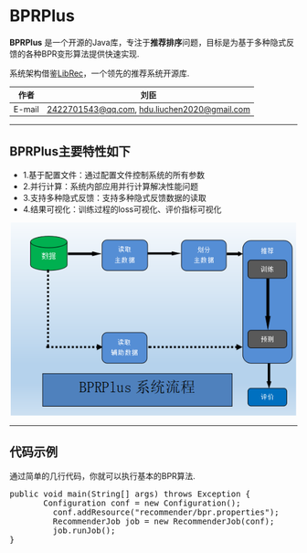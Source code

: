 BPRPlus
==========

**BPRPlus**  是一个开源的Java库，专注于**推荐排序**问题，目标是为基于多种隐式反馈的各种BPR变形算法提供快速实现.

系统架构借鉴[LibRec](https://github.com/guoguibing/librec)，一个领先的推荐系统开源库.

|作者|刘臣|
|---|---
|E-mail|2422701543@qq.com, hdu.liuchen2020@gmail.com

*****
## BPRPlus主要特性如下

* 1.基于配置文件：通过配置文件控制系统的所有参数
* 2.并行计算：系统内部应用并行计算解决性能问题
* 3.支持多种隐式反馈：支持多种隐式反馈数据的读取
* 4.结果可视化：训练过程的loss可视化、评价指标可视化

<div style="text-align:center;"><img src="https://github.com/liuchenailq/lcrs/blob/master/resource/BPRPlus%E7%B3%BB%E7%BB%9F%E6%B5%81%E7%A8%8B.png" width="500" /> </div>

*****
## 代码示例

通过简单的几行代码，你就可以执行基本的BPR算法.
<pre>
public void main(String[] args) throws Exception {
	   Configuration conf = new Configuration();
		 conf.addResource("recommender/bpr.properties");
		 RecommenderJob job = new RecommenderJob(conf);
		 job.runJob();
}
</pre>



